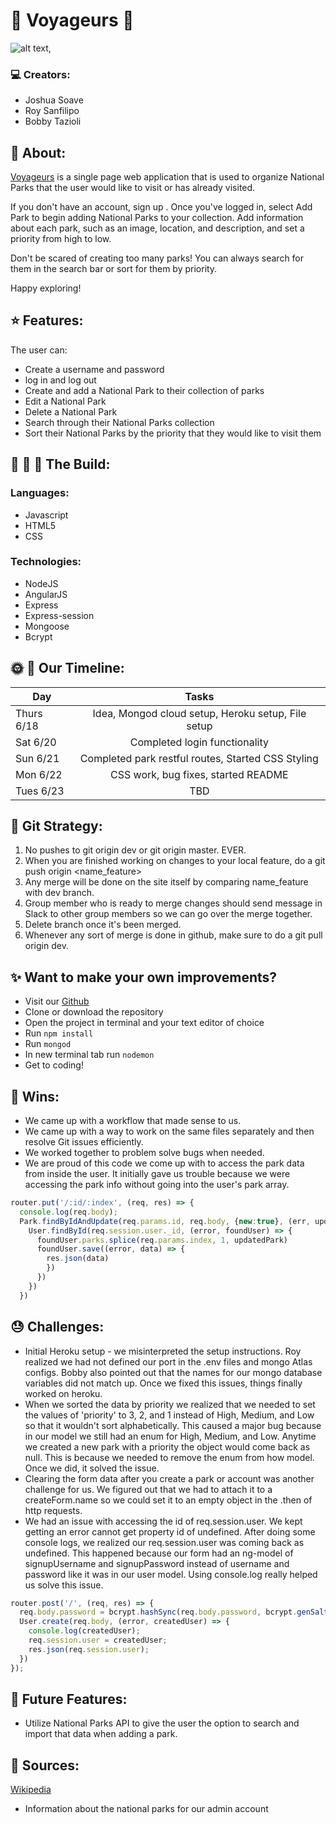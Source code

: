 # :evergreen_tree: Voyageurs :evergreen_tree:

![alt text](https:// ),

### :computer: Creators:

- Joshua Soave
- Roy Sanfilipo
- Bobby Tazioli

## :sunrise_over_mountains: About:

[Voyageurs](https://v-o-y-a-g-e-u-r-s.herokuapp.com/) is a single page web application that is used to organize National Parks that the user would like to visit or has already visited.

If you don't have an account, sign up <here>. Once you've logged in, select Add Park to begin adding National Parks to your collection. Add information about each park, such as an image, location, and description, and set a priority from high to low.

Don't be scared of creating too many parks! You can always search for them in the search bar or sort for them by priority.

Happy exploring!

## :star: Features:
The user can:
- Create a username and password
- log in and log out
- Create and add a National Park to their collection of parks
- Edit a National Park
- Delete a National Park
- Search through their National Parks collection
- Sort their National Parks by the priority that they would like to visit them

## :wrench: :nut_and_bolt: :hammer: The Build:
### Languages:
- Javascript
- HTML5
- CSS
### Technologies:
- NodeJS
- AngularJS
- Express
- Express-session
- Mongoose
- Bcrypt

## :sun_with_face: :full_moon_with_face: Our Timeline:
| Day           | Tasks         |
| ------------- |:-------------:|
| Thurs 6/18    | Idea, Mongod cloud setup, Heroku setup, File setup |
| Sat 6/20      | Completed login functionality      |
| Sun 6/21      | Completed park restful routes, Started CSS Styling      |
| Mon 6/22      | CSS work, bug fixes, started README     |
| Tues 6/23     | TBD      |

## :floppy_disk: Git Strategy:

1. No pushes to git origin dev or git origin master. EVER.
2. When you are finished working on changes to your local feature, do a git push origin <name_feature>
3. Any merge will be done on the site itself by comparing name_feature with dev branch.
4. Group member who is ready to merge changes should send message in Slack to other group members so we can go over the merge together.
5. Delete branch once it's been merged.
6. Whenever any sort of merge is done in github, make sure to do a git pull origin dev.

## :sparkles: Want to make your own improvements?
- Visit our [Github](https://github.com/joshuasoave/national-parks)
- Clone or download the repository
- Open the project in terminal and your text editor of choice
- Run ```npm install```
- Run ```mongod```
- In new terminal tab run ```nodemon```
- Get to coding!

## :dancer: Wins:
- We came up with a workflow that made sense to us.
- We came up with a way to work on the same files separately and then resolve Git issues efficiently.
- We worked together to problem solve bugs when needed.
- We are proud of this code we come up with to access the park data from inside the user. It initially gave us trouble because we were accessing the park info without going into the user's park array.

```Javascript
router.put('/:id/:index', (req, res) => {
  console.log(req.body);
  Park.findByIdAndUpdate(req.params.id, req.body, {new:true}, (err, updatedPark) => {
    User.findById(req.session.user._id, (error, foundUser) => {
      foundUser.parks.splice(req.params.index, 1, updatedPark)
      foundUser.save((error, data) => {
        res.json(data)
        })
      })
    })
  })
  ```

## :sweat: Challenges:
- Initial Heroku setup - we misinterpreted the setup instructions. Roy realized we had not defined our port in the .env files and mongo Atlas configs. Bobby also pointed out that the names for our mongo database variables did not match up. Once we fixed this issues, things finally worked on heroku.
- When we sorted the data by priority we realized that we needed to set the values of 'priority' to 3, 2, and 1 instead of High, Medium, and Low so that it wouldn't sort alphabetically. This caused a major bug because in our model we still had an enum for High, Medium, and Low. Anytime we created a new park with a priority the object would come back as null. This is because we needed to remove the enum from how model. Once we did, it solved the issue.
- Clearing the form data after you create a park or account was another challenge for us. We figured out that we had to attach it to a createForm.name so we could set it to an empty object in the .then of http requests.
- We had an issue with accessing the id of req.session.user. We kept getting an error cannot get property id of undefined. After doing some console logs, we realized our req.session.user was coming back as undefined. This happened because our form had an ng-model of signupUsername and signupPassword instead of username and password like it was in our user model. Using console.log really helped us solve this issue.   

```Javascript
router.post('/', (req, res) => {
  req.body.password = bcrypt.hashSync(req.body.password, bcrypt.genSaltSync(10));
  User.create(req.body, (error, createdUser) => {
    console.log(createdUser);
    req.session.user = createdUser;
    res.json(req.session.user);
  })
});
```

## :pray: Future Features:
- Utilize National Parks API to give the user the option to search and import that data when adding a park.

## :blue_book: Sources:
[Wikipedia](https://en.wikipedia.org/wiki/List_of_national_parks_of_the_United_States)
- Information about the national parks for our admin account
